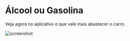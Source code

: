# Álcool ou Gasolina

Veja agora no aplicativo o que vale mais abastecer o carro.

![screenshot](https://i.ibb.co/Nskk6xv/alcoolgasolina.png)
